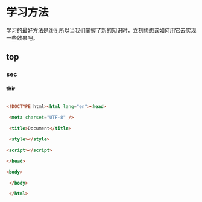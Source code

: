 # 学习方法

学习的最好方法是`践行`,所以当我们掌握了新的知识时，立刻想想该如何用它去实现一些效果吧。

## top

### sec

#### thir

```html

<!DOCTYPE html><html lang="en"><head>

 <meta charset="UTF-8" />

 <title>Document</title>

 <style></style>

<script></script>

</head>

<body>

 </body>

 </html>

```

